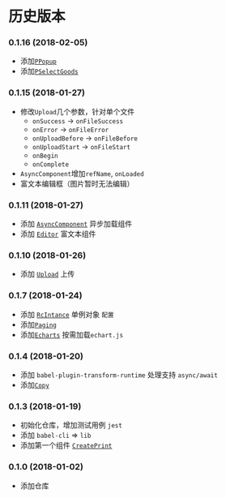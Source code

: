 # 历史版本
### 0.1.16 (2018-02-05)

* 添加[`PPopup`](https://github.com/wya-team/wya-rc/tree/master/src/web/p-popup/)
* 添加[`PSelectGoods`](https://github.com/wya-team/wya-rc/tree/master/src/web/p-select-goods/)

### 0.1.15 (2018-01-27)

* 修改`Upload`几个参数，针对单个文件
	* `onSuccess` -> `onFileSuccess`
	* `onError` -> `onFileError`
	* `onUploadBefore` -> `onFileBefore`
	* `onUploadStart` -> `onFileStart`
	* `onBegin`
	* `onComplete`
* `AsyncComponent`增加`refName`, `onLoaded`
* 富文本编辑框（图片暂时无法编辑）

### 0.1.11 (2018-01-27)

* 添加 [`AsyncComponent`](https://github.com/wya-team/wya-rc/tree/master/src/web/async-component/) 异步加载组件
* 添加 [`Editor`](https://github.com/wya-team/wya-rc/tree/master/src/web/editor/) 富文本组件

### 0.1.10 (2018-01-26)

* 添加 [`Upload`](https://github.com/wya-team/wya-rc/tree/master/src/web/upload/) 上传

### 0.1.7 (2018-01-24)

* 添加 [`RcIntance`](https://github.com/wya-team/wya-rc/tree/master/src/web/rc-instance/) 单例对象 `配置`
* 添加[`Paging`](https://github.com/wya-team/wya-rc/tree/master/src/web/paging/)
* 添加[`Echarts`](https://github.com/wya-team/wya-rc/tree/master/src/web/echarts/) 按需加载`echart.js`

### 0.1.4 (2018-01-20)

* 添加 `babel-plugin-transform-runtime` 处理支持 `async/await`
* 添加[`Copy`](https://github.com/wya-team/wya-rc/tree/master/src/web/copy/)

### 0.1.3 (2018-01-19)

* 初始化仓库，增加测试用例 `jest`
* 添加 `babel-cli` => `lib`
* 添加第一个组件 [`CreatePrint`](https://github.com/wya-team/wya-rc/tree/master/src/web/create-print/)

### 0.1.0 (2018-01-02)

* 添加仓库
